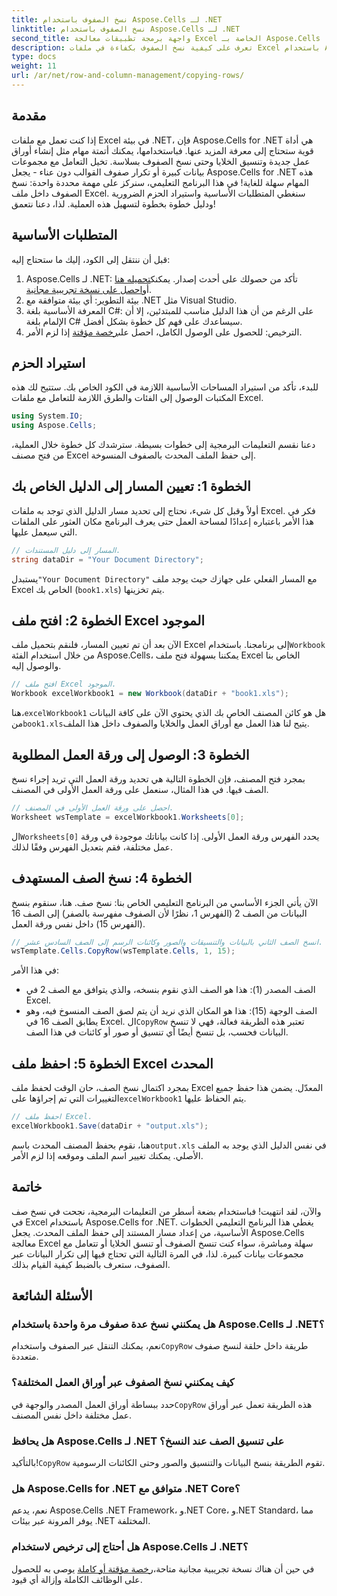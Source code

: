 ```yaml
---
title: نسخ الصفوف باستخدام Aspose.Cells لـ .NET
linktitle: نسخ الصفوف باستخدام Aspose.Cells لـ .NET
second_title: واجهة برمجة تطبيقات معالجة Excel الخاصة بـ Aspose.Cells .NET
description: تعرف على كيفية نسخ الصفوف بكفاءة في ملفات Excel باستخدام Aspose.Cells for .NET. يبسط هذا الدليل خطوة بخطوة عملية نسخ الصفوف لتلبية احتياجات إدارة البيانات لديك.
type: docs
weight: 11
url: /ar/net/row-and-column-management/copying-rows/
---
```

## مقدمة
إذا كنت تعمل مع ملفات Excel في بيئة .NET، فإن Aspose.Cells for .NET هي أداة قوية ستحتاج إلى معرفة المزيد عنها. فباستخدامها، يمكنك أتمتة مهام مثل إنشاء أوراق عمل جديدة وتنسيق الخلايا وحتى نسخ الصفوف بسلاسة. تخيل التعامل مع مجموعات بيانات كبيرة أو تكرار صفوف القوالب دون عناء - يجعل Aspose.Cells for .NET هذه المهام سهلة للغاية! في هذا البرنامج التعليمي، سنركز على مهمة محددة واحدة: نسخ الصفوف داخل ملف Excel. سنغطي المتطلبات الأساسية واستيراد الحزم الضرورية ودليل خطوة بخطوة لتسهيل هذه العملية. لذا، دعنا نتعمق!
## المتطلبات الأساسية
قبل أن ننتقل إلى الكود، إليك ما ستحتاج إليه:
1.  Aspose.Cells لـ .NET: تأكد من حصولك على أحدث إصدار. يمكنك[تحميله هنا](https://releases.aspose.com/cells/net/) أو[احصل على نسخة تجريبية مجانية](https://releases.aspose.com/).
2. بيئة التطوير: أي بيئة متوافقة مع .NET مثل Visual Studio.
3. المعرفة الأساسية بلغة C#: على الرغم من أن هذا الدليل مناسب للمبتدئين، إلا أن الإلمام بلغة C# سيساعدك على فهم كل خطوة بشكل أفضل.
4.  الترخيص: للحصول على الوصول الكامل، احصل على[رخصة مؤقتة](https://purchase.aspose.com/temporary-license/) إذا لزم الأمر.
## استيراد الحزم
للبدء، تأكد من استيراد المساحات الأساسية اللازمة في الكود الخاص بك. ستتيح لك هذه المكتبات الوصول إلى الفئات والطرق اللازمة للتعامل مع ملفات Excel.
```csharp
using System.IO;
using Aspose.Cells;
```
دعنا نقسم التعليمات البرمجية إلى خطوات بسيطة. سترشدك كل خطوة خلال العملية، من فتح مصنف Excel إلى حفظ الملف المحدث بالصفوف المنسوخة.
## الخطوة 1: تعيين المسار إلى الدليل الخاص بك
أولاً وقبل كل شيء، نحتاج إلى تحديد مسار الدليل الذي توجد به ملفات Excel. فكر في هذا الأمر باعتباره إعدادًا لمساحة العمل حتى يعرف البرنامج مكان العثور على الملفات التي سيعمل عليها.
```csharp
// المسار إلى دليل المستندات.
string dataDir = "Your Document Directory";
```
 يستبدل`"Your Document Directory"` مع المسار الفعلي على جهازك حيث يوجد ملف Excel الخاص بك (`book1.xls`) يتم تخزينها.
## الخطوة 2: افتح ملف Excel الموجود
 الآن بعد أن تم تعيين المسار، فلنقم بتحميل ملف Excel إلى برنامجنا. باستخدام`Workbook` من خلال استخدام الفئة Aspose.Cells، يمكننا بسهولة فتح ملف Excel الخاص بنا والوصول إليه.
```csharp
// افتح ملف Excel الموجود.
Workbook excelWorkbook1 = new Workbook(dataDir + "book1.xls");
```
 هنا،`excelWorkbook1` هل هو كائن المصنف الخاص بك الذي يحتوي الآن على كافة البيانات من`book1.xls`يتيح لنا هذا العمل مع أوراق العمل والخلايا والصفوف داخل هذا الملف.
## الخطوة 3: الوصول إلى ورقة العمل المطلوبة
بمجرد فتح المصنف، فإن الخطوة التالية هي تحديد ورقة العمل التي تريد إجراء نسخ الصف فيها. في هذا المثال، سنعمل على ورقة العمل الأولى في المصنف.
```csharp
// احصل على ورقة العمل الأولى في المصنف.
Worksheet wsTemplate = excelWorkbook1.Worksheets[0];
```
 ال`Worksheets[0]` يحدد الفهرس ورقة العمل الأولى. إذا كانت بياناتك موجودة في ورقة عمل مختلفة، فقم بتعديل الفهرس وفقًا لذلك.
## الخطوة 4: نسخ الصف المستهدف
الآن يأتي الجزء الأساسي من البرنامج التعليمي الخاص بنا: نسخ صف. هنا، سنقوم بنسخ البيانات من الصف 2 (الفهرس 1، نظرًا لأن الصفوف مفهرسة بالصفر) إلى الصف 16 (الفهرس 15) داخل نفس ورقة العمل.
```csharp
// انسخ الصف الثاني بالبيانات والتنسيقات والصور وكائنات الرسم إلى الصف السادس عشر.
wsTemplate.Cells.CopyRow(wsTemplate.Cells, 1, 15);
```
في هذا الأمر:
- الصف المصدر (1): هذا هو الصف الذي نقوم بنسخه، والذي يتوافق مع الصف 2 في Excel.
- الصف الوجهة (15): هذا هو المكان الذي نريد أن يتم لصق الصف المنسوخ فيه، وهو يطابق الصف 16 في Excel.
 ال`CopyRow` تعتبر هذه الطريقة فعالة، فهي لا تنسخ البيانات فحسب، بل تنسخ أيضًا أي تنسيق أو صور أو كائنات في هذا الصف.
## الخطوة 5: احفظ ملف Excel المحدث
بمجرد اكتمال نسخ الصف، حان الوقت لحفظ ملف Excel المعدّل. يضمن هذا حفظ جميع التغييرات التي تم إجراؤها على`excelWorkbook1` يتم الحفاظ عليها.
```csharp
// احفظ ملف Excel.
excelWorkbook1.Save(dataDir + "output.xls");
```
 هنا، نقوم بحفظ المصنف المحدث باسم`output.xls` في نفس الدليل الذي يوجد به الملف الأصلي. يمكنك تغيير اسم الملف وموقعه إذا لزم الأمر.
## خاتمة
والآن، لقد انتهيت! فباستخدام بضعة أسطر من التعليمات البرمجية، نجحت في نسخ صف في Excel باستخدام Aspose.Cells for .NET. يغطي هذا البرنامج التعليمي الخطوات الأساسية، من إعداد مسار المستند إلى حفظ الملف المحدث. يجعل Aspose.Cells معالجة Excel سهلة ومباشرة، سواء كنت تنسخ الصفوف أو تنسق الخلايا أو تتعامل مع مجموعات بيانات كبيرة. لذا، في المرة التالية التي تحتاج فيها إلى تكرار البيانات عبر الصفوف، ستعرف بالضبط كيفية القيام بذلك.
## الأسئلة الشائعة
### هل يمكنني نسخ عدة صفوف مرة واحدة باستخدام Aspose.Cells لـ .NET؟  
 نعم، يمكنك التنقل عبر الصفوف واستخدام`CopyRow` طريقة داخل حلقة لنسخ صفوف متعددة.
### كيف يمكنني نسخ الصفوف عبر أوراق العمل المختلفة؟  
حدد ببساطة أوراق العمل المصدر والوجهة في`CopyRow` هذه الطريقة تعمل عبر أوراق عمل مختلفة داخل نفس المصنف.
### هل يحافظ Aspose.Cells لـ .NET على تنسيق الصف عند النسخ؟  
 بالتأكيد!`CopyRow` تقوم الطريقة بنسخ البيانات والتنسيق والصور وحتى الكائنات الرسومية.
### هل Aspose.Cells for .NET متوافق مع .NET Core؟  
نعم، يدعم Aspose.Cells .NET Framework، و.NET Core، و.NET Standard، مما يوفر المرونة عبر بيئات .NET المختلفة.
### هل أحتاج إلى ترخيص لاستخدام Aspose.Cells لـ .NET؟  
 في حين أن هناك نسخة تجريبية مجانية متاحة،[رخصة مؤقتة أو كاملة](https://purchase.aspose.com/buy) يوصى به للحصول على الوظائف الكاملة وإزالة أي قيود.